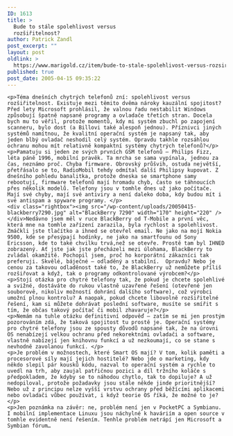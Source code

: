 ```yaml
---
ID: 1613
title: >
  Bude to stále spolehlivost versus
  rozšiřitelnost?
author: Patrick Zandl
post_excerpt: ""
layout: post
oldlink: >
  https://www.marigold.cz/item/bude-to-stale-spolehlivost-versus-rozsiritelnost
published: true
post_date: 2005-04-15 09:35:22
---
```

	<p>Téma dnešních chytrých telefonů zní: spolehlivost versus rozšiřitelnost. Existuje mezi těmito dvěma nároky kauzální spojitost? Před lety Microsoft prohlásil, že valnou řadu nestabilit Windows způsobují špatně napsané programy a ovladače třetích stran. Docela bych mu to věřil, protože momentů, kdy mi systém zbuchl po zapojení scanneru, bylo dost (a Billovi také alespoň jednou). Příznivci jiných systémů namítnou, že kvalitní operační systém je napsaný tak, aby jeden blbý ovladač neshodil celý systém. Opravdu takhle rozsáhlou ochranu mohou mít relativně kompaktní systémy chytrých telefonů?</p>
	<p>Pamatuju si jeden ze svých prvních GSM telefonů – Philips Fizz, léta páně 1996, mobilní pravěk. Ta mrcha se sama vypínala, jednou za čas, neznámo proč. Chyba firmware. Obrovský průšvih, ostuda největší, přetřásalo se to, RadioMobil tehdy odmítal další Philipsy kupovat. Z dnešního pohledu banalitka, protože dneska se smartphone samy rebootují, firmware telefonů mají hromadu chyb, často se táhnoucích přes několik modelů. Telefony jsou v tomhle dnes už jako počítače. Mají své chyby, mají své antiviry a není daleko doba, kdy budou mít i své antispam a spyware programy. </p>
	<div class="rightbox"><img src="/wp-content/uploads/20050415-blackberry7290.jpg" alt="BlackBerry 7290" width="170" height="220" /></div>Nedávno jsem měl v ruce BlackBerry od T-Mobile a první věc, která mne na tomhle zařízení zarazila, byla rychlost a spolehlivost. Zmáčkli jste tlačítko a ihned se otevřel email. Ne jako na mojí Nokia 9500, kde se přesýpají hodinky, ne jako na smartfounu od Sony Ericsson, kde to také chvilku trvá,než se otevře. Prostě tam byl IHNED zobrazený. Ať jste jak jste přecházeli mezi úlohama, BlackBerry to zvládal okamžitě. Pochopil jsem, proč ho korporátní zákazníci tak preferuji. Skvělé, báječné – odladěný a stabilní.  Opravdu? Nebo je cenou za takovou odladěnost také to, že BlackBerry už nemůžete příliš rozšiřovat a když, tak o programy odkontrolované výrobcem?</p>
	<p>Stojí otázka pro chytré telefony tak, že pokud je chcete spolehlivé a svižné, dostáváte do rukou vlastně uzavřené řešení (otevřené jen souborově, nikoliv možností dohrání dalšího software), což výrobci umožní plnou kontrolu? A naopak, pokud chcete libovolně rozšiřitelné řešení, kam si můžete dohrávat poslední software, musíte se smířit s tím, že občas takový počítač či mobil zhavaruje?</p>
	<p>Nemám na tuhle otázku definitivní odpověď – zatím se mi jen prostým pozorováním zdá, že taková spojitost tu prostě je. Operační systémy pro chytré telefony jsou ze spousty důvodů napsané tak, že na úrovni OS nenabízejí velkou ochranu před nekorektními ovladači a software, vlastně nabízejí jen knihovnu funkcí a už nezkoumají, co se stane s nevhodně zavolanou funkcí. </p>
	<p>Je problém v možnostech, které Smart OS mají? V tom, kolik paměti a procesorové síly mají jejich hostitelé? Nebo jde o marketing, kdy někdo slepil pár kousků kódu, nazval to operační systém a rychle to uvedl na trh, aby zaujal patřičnou pozici a díl tržního koláče s předpokladem, že kdyby se to náhodou chytlo, tak to dopiluje? A už nedopiloval, protože požadavky jsou stále někde jinde prioritnější? Nebo už z principu nelze vyšší vrstvu ochrany před běžícími aplikacemi nebo ovladači vůbec používat, i když teorie OS říká, že možné to je?</p>
	<p>Jen poznámka na závěr: ne, problém není jen v PocketPC a Symbianu. I mobilní implementace Linuxu jsou náchylné k haváriím a open source v tomhle evidentně není řešením. Tenhle problém netrápí jen Microsoft a Symbian fórum…
</p>